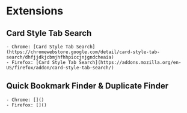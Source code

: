 # Extensions

## Card Style Tab Search

    - Chrome: [Card Style Tab Search](https://chromewebstore.google.com/detail/card-style-tab-search/dhfjjdkjcbmjhfhhpiccjnjgndcheaia)
    - Firefox: [Card Style Tab Search](https://addons.mozilla.org/en-US/firefox/addon/card-style-tab-search/)

## Quick Bookmark Finder & Duplicate Finder

    - Chrome: []()
    - Firefox: []()
